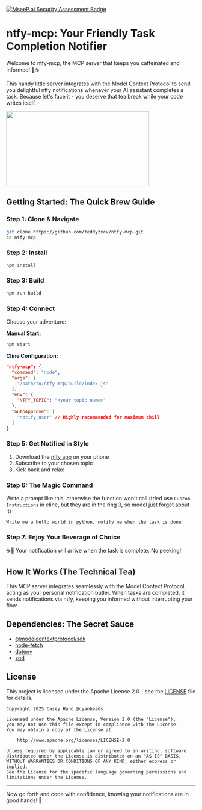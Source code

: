 [![MseeP.ai Security Assessment Badge](https://mseep.net/pr/teddyzxcv-ntfy-mcp-badge.png)](https://mseep.ai/app/teddyzxcv-ntfy-mcp)

# ntfy-mcp: Your Friendly Task Completion Notifier

Welcome to ntfy-mcp, the MCP server that keeps you caffeinated and informed! 🚀☕️

This handy little server integrates with the Model Context Protocol to send you delightful ntfy notifications whenever your AI assistant completes a task. Because let's face it - you deserve that tea break while your code writes itself.

<a href="https://glama.ai/mcp/servers/@teddyzxcv/ntfy-mcp">
  <img width="380" height="200" src="https://glama.ai/mcp/servers/@teddyzxcv/ntfy-mcp/badge" />
</a>

## Getting Started: The Quick Brew Guide

### Step 1: Clone & Navigate
```bash
git clone https://github.com/teddyzxcv/ntfy-mcp.git
cd ntfy-mcp
```

### Step 2: Install 
```bash
npm install
```

### Step 3: Build 
```bash
npm run build
```

### Step 4: Connect
Choose your adventure:

**Manual Start:**
```bash
npm start
```

**Cline Configuration:**
```json
"ntfy-mcp": {
  "command": "node",
  "args": [
    "/path/to/ntfy-mcp/build/index.js"
  ],
  "env": {
    "NTFY_TOPIC": "<your topic name>"
  },
  "autoApprove": [
    "notify_user" // Highly recommended for maximum chill
  ]
}
```

### Step 5: Get Notified in Style
1. Download the [ntfy app](https://ntfy.sh) on your phone
2. Subscribe to your chosen topic
3. Kick back and relax

### Step 6: The Magic Command
Write a prompt like this, otherwise the function won't call 
(tried use `Custom Instructions` in cline, but they are in the ring 3, so model just forget about it)
```
Write me a hello world in python, notify me when the task is done
```

### Step 7: Enjoy Your Beverage of Choice
☕️🍵 Your notification will arrive when the task is complete. No peeking!

## How It Works (The Technical Tea)

This MCP server integrates seamlessly with the Model Context Protocol, acting as your personal notification butler. When tasks are completed, it sends notifications via ntfy, keeping you informed without interrupting your flow.

## Dependencies: The Secret Sauce

- [@modelcontextprotocol/sdk](https://github.com/modelcontextprotocol/typescript-sdk)
- [node-fetch](https://github.com/node-fetch/node-fetch)
- [dotenv](https://github.com/motdotla/dotenv)
- [zod](https://github.com/colinhacks/zod)



## License

This project is licensed under the Apache License 2.0 - see the [LICENSE](LICENSE) file for details.

```
Copyright 2025 Casey Hand @cyanheads

Licensed under the Apache License, Version 2.0 (the "License");
you may not use this file except in compliance with the License.
You may obtain a copy of the License at

    http://www.apache.org/licenses/LICENSE-2.0

Unless required by applicable law or agreed to in writing, software
distributed under the License is distributed on an "AS IS" BASIS,
WITHOUT WARRANTIES OR CONDITIONS OF ANY KIND, either express or implied.
See the License for the specific language governing permissions and
limitations under the License.
```

---

Now go forth and code with confidence, knowing your notifications are in good hands! 🎉

